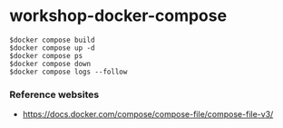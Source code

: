 # workshop-docker-compose

```
$docker compose build
$docker compose up -d
$docker compose ps
$docker compose down
$docker compose logs --follow
```

### Reference websites
* https://docs.docker.com/compose/compose-file/compose-file-v3/
